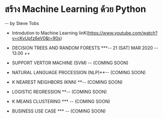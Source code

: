 # สร้าง Machine Learning ด้วย Python 
-- by Steve Tobs

- Introdution to Machine Learning linK(https://www.youtube.com/watch?v=cKvUpfz6eV0&t=90s)

- DECISION TREES AND RANDOM FORESTS ***-- 21 (SAT) MAR 2020 -- 13.00 ++
 
- SUPPORT VERTOR MACHINE (SVM) -- (COMING SOON)

- NATURAL LANGUAGE PROCESSION (NLP)**-- (COMING SOON)

- K NEAREST NEIGHBORS (KNN) **-- (COMING SOON)

- LOGISTIC REGRESSION **-- (COMING SOON)

- K MEANS CLUSTERING *** -- (COMING SOON)

- BUSINESS USE CASE *** -- (COMING SOON)


